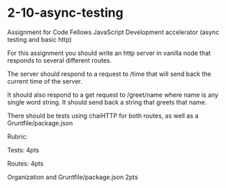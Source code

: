 # 2-10-async-testing
Assignment for Code Fellows JavaScript Development accelerator (async testing and basic http)

For this assignment you should write an http server in vanilla node that responds to several different routes.

The server should respond to a request to /time that will send back the current time of the server.

It should also respond to a get request to /greet/name where name is any single word string. It should send back a string that greets that name.

There should be tests using chaiHTTP for both routes, as well as a Gruntfile/package.json



Rubric:

Tests: 4pts

Routes: 4pts

Organization and Gruntfile/package.json 2pts
